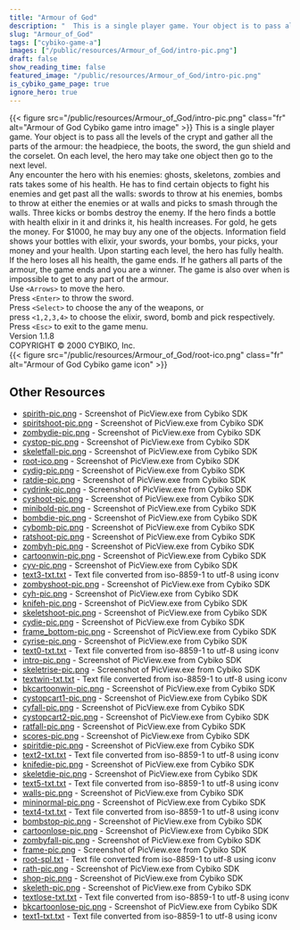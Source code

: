 ```yaml
---
title: "Armour of God"
description: "  This is a single player game. Your object is to pass all the levels of the crypt and gather all the parts of the armour: the headpiece, the boots, the sword, the gun shield and the corselet. On each level, the hero may take one object then go to the next level.   Any encounter..."
slug: "Armour_of_God"
tags: ["cybiko-game-a"]
images: ["/public/resources/Armour_of_God/intro-pic.png"]
draft: false
show_reading_time: false
featured_image: "/public/resources/Armour_of_God/intro-pic.png"
is_cybiko_game_page: true
ignore_hero: true
---
```

{{< figure src="/public/resources/Armour_of_God/intro-pic.png" class="fr" alt="Armour of God Cybiko game intro image" >}}
  This is a single player game. Your object is to pass all the levels of the crypt and gather all the parts of the armour: the headpiece, the boots, the sword, the gun shield and the corselet. On each level, the hero may take one object then go to the next level. \
  Any encounter the hero with his enemies: ghosts, skeletons, zombies and rats takes some of his health. He has to find certain objects to fight his enemies and get past all the walls: swords to throw at his enemies, bombs to throw at either the enemies or at walls and picks to smash through the walls. Three kicks or bombs destroy the enemy. If the hero finds a bottle with health elixir in it and drinks it, his health increases. For gold, he gets the money. For $1000, he may buy any one of the objects. Information field shows your bottles with elixir, your swords, your bombs, your picks, your money and your health. Upon starting each level, the hero has fully health. \
  If the hero loses all his health, the game ends. If he gathers all parts of the armour, the game ends and you are a winner.  The game is also over when is impossible to get to any part of the armour. \
  Use `<Arrows>`  to move the hero. \
  Press `<Enter>`  to throw the sword. \
  Press `<Select>`  to choose the any of the weapons, or  \
  press `<1,2,3,4>`  to choose the elixir, sword, bomb and pick respectively. \
  Press `<Esc>`  to exit to the game menu. \
Version 1.1.8 \
COPYRIGHT © 2000 CYBIKO, Inc. \
 {{< figure src="/public/resources/Armour_of_God/root-ico.png" class="fr" alt="Armour of God Cybiko game icon" >}}

## Other Resources
* [spirith-pic.png](/public/resources/Armour_of_God/spirith-pic.png) - Screenshot of PicView.exe from Cybiko SDK
* [spiritshoot-pic.png](/public/resources/Armour_of_God/spiritshoot-pic.png) - Screenshot of PicView.exe from Cybiko SDK
* [zombydie-pic.png](/public/resources/Armour_of_God/zombydie-pic.png) - Screenshot of PicView.exe from Cybiko SDK
* [cystop-pic.png](/public/resources/Armour_of_God/cystop-pic.png) - Screenshot of PicView.exe from Cybiko SDK
* [skeletfall-pic.png](/public/resources/Armour_of_God/skeletfall-pic.png) - Screenshot of PicView.exe from Cybiko SDK
* [root-ico.png](/public/resources/Armour_of_God/root-ico.png) - Screenshot of PicView.exe from Cybiko SDK
* [cydig-pic.png](/public/resources/Armour_of_God/cydig-pic.png) - Screenshot of PicView.exe from Cybiko SDK
* [ratdie-pic.png](/public/resources/Armour_of_God/ratdie-pic.png) - Screenshot of PicView.exe from Cybiko SDK
* [cydrink-pic.png](/public/resources/Armour_of_God/cydrink-pic.png) - Screenshot of PicView.exe from Cybiko SDK
* [cyshoot-pic.png](/public/resources/Armour_of_God/cyshoot-pic.png) - Screenshot of PicView.exe from Cybiko SDK
* [minibold-pic.png](/public/resources/Armour_of_God/minibold-pic.png) - Screenshot of PicView.exe from Cybiko SDK
* [bombdie-pic.png](/public/resources/Armour_of_God/bombdie-pic.png) - Screenshot of PicView.exe from Cybiko SDK
* [cybomb-pic.png](/public/resources/Armour_of_God/cybomb-pic.png) - Screenshot of PicView.exe from Cybiko SDK
* [ratshoot-pic.png](/public/resources/Armour_of_God/ratshoot-pic.png) - Screenshot of PicView.exe from Cybiko SDK
* [zombyh-pic.png](/public/resources/Armour_of_God/zombyh-pic.png) - Screenshot of PicView.exe from Cybiko SDK
* [cartoonwin-pic.png](/public/resources/Armour_of_God/cartoonwin-pic.png) - Screenshot of PicView.exe from Cybiko SDK
* [cyv-pic.png](/public/resources/Armour_of_God/cyv-pic.png) - Screenshot of PicView.exe from Cybiko SDK
* [text3-txt.txt](/public/resources/Armour_of_God/text3-txt.txt) - Text file converted from iso-8859-1 to utf-8 using iconv
* [zombyshoot-pic.png](/public/resources/Armour_of_God/zombyshoot-pic.png) - Screenshot of PicView.exe from Cybiko SDK
* [cyh-pic.png](/public/resources/Armour_of_God/cyh-pic.png) - Screenshot of PicView.exe from Cybiko SDK
* [knifeh-pic.png](/public/resources/Armour_of_God/knifeh-pic.png) - Screenshot of PicView.exe from Cybiko SDK
* [skeletshoot-pic.png](/public/resources/Armour_of_God/skeletshoot-pic.png) - Screenshot of PicView.exe from Cybiko SDK
* [cydie-pic.png](/public/resources/Armour_of_God/cydie-pic.png) - Screenshot of PicView.exe from Cybiko SDK
* [frame_bottom-pic.png](/public/resources/Armour_of_God/frame_bottom-pic.png) - Screenshot of PicView.exe from Cybiko SDK
* [cyrise-pic.png](/public/resources/Armour_of_God/cyrise-pic.png) - Screenshot of PicView.exe from Cybiko SDK
* [text0-txt.txt](/public/resources/Armour_of_God/text0-txt.txt) - Text file converted from iso-8859-1 to utf-8 using iconv
* [intro-pic.png](/public/resources/Armour_of_God/intro-pic.png) - Screenshot of PicView.exe from Cybiko SDK
* [skeletrise-pic.png](/public/resources/Armour_of_God/skeletrise-pic.png) - Screenshot of PicView.exe from Cybiko SDK
* [textwin-txt.txt](/public/resources/Armour_of_God/textwin-txt.txt) - Text file converted from iso-8859-1 to utf-8 using iconv
* [bkcartoonwin-pic.png](/public/resources/Armour_of_God/bkcartoonwin-pic.png) - Screenshot of PicView.exe from Cybiko SDK
* [cystopcart1-pic.png](/public/resources/Armour_of_God/cystopcart1-pic.png) - Screenshot of PicView.exe from Cybiko SDK
* [cyfall-pic.png](/public/resources/Armour_of_God/cyfall-pic.png) - Screenshot of PicView.exe from Cybiko SDK
* [cystopcart2-pic.png](/public/resources/Armour_of_God/cystopcart2-pic.png) - Screenshot of PicView.exe from Cybiko SDK
* [ratfall-pic.png](/public/resources/Armour_of_God/ratfall-pic.png) - Screenshot of PicView.exe from Cybiko SDK
* [scores-pic.png](/public/resources/Armour_of_God/scores-pic.png) - Screenshot of PicView.exe from Cybiko SDK
* [spiritdie-pic.png](/public/resources/Armour_of_God/spiritdie-pic.png) - Screenshot of PicView.exe from Cybiko SDK
* [text2-txt.txt](/public/resources/Armour_of_God/text2-txt.txt) - Text file converted from iso-8859-1 to utf-8 using iconv
* [knifedie-pic.png](/public/resources/Armour_of_God/knifedie-pic.png) - Screenshot of PicView.exe from Cybiko SDK
* [skeletdie-pic.png](/public/resources/Armour_of_God/skeletdie-pic.png) - Screenshot of PicView.exe from Cybiko SDK
* [text5-txt.txt](/public/resources/Armour_of_God/text5-txt.txt) - Text file converted from iso-8859-1 to utf-8 using iconv
* [walls-pic.png](/public/resources/Armour_of_God/walls-pic.png) - Screenshot of PicView.exe from Cybiko SDK
* [mininormal-pic.png](/public/resources/Armour_of_God/mininormal-pic.png) - Screenshot of PicView.exe from Cybiko SDK
* [text4-txt.txt](/public/resources/Armour_of_God/text4-txt.txt) - Text file converted from iso-8859-1 to utf-8 using iconv
* [bombstop-pic.png](/public/resources/Armour_of_God/bombstop-pic.png) - Screenshot of PicView.exe from Cybiko SDK
* [cartoonlose-pic.png](/public/resources/Armour_of_God/cartoonlose-pic.png) - Screenshot of PicView.exe from Cybiko SDK
* [zombyfall-pic.png](/public/resources/Armour_of_God/zombyfall-pic.png) - Screenshot of PicView.exe from Cybiko SDK
* [frame-pic.png](/public/resources/Armour_of_God/frame-pic.png) - Screenshot of PicView.exe from Cybiko SDK
* [root-spl.txt](/public/resources/Armour_of_God/root-spl.txt) - Text file converted from iso-8859-1 to utf-8 using iconv
* [rath-pic.png](/public/resources/Armour_of_God/rath-pic.png) - Screenshot of PicView.exe from Cybiko SDK
* [shop-pic.png](/public/resources/Armour_of_God/shop-pic.png) - Screenshot of PicView.exe from Cybiko SDK
* [skeleth-pic.png](/public/resources/Armour_of_God/skeleth-pic.png) - Screenshot of PicView.exe from Cybiko SDK
* [textlose-txt.txt](/public/resources/Armour_of_God/textlose-txt.txt) - Text file converted from iso-8859-1 to utf-8 using iconv
* [bkcartoonlose-pic.png](/public/resources/Armour_of_God/bkcartoonlose-pic.png) - Screenshot of PicView.exe from Cybiko SDK
* [text1-txt.txt](/public/resources/Armour_of_God/text1-txt.txt) - Text file converted from iso-8859-1 to utf-8 using iconv
